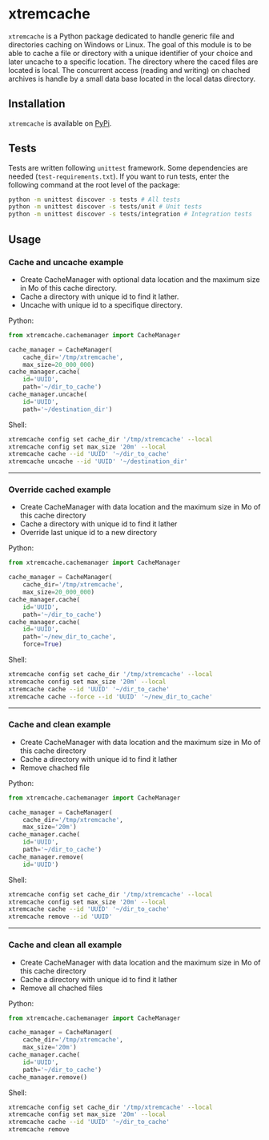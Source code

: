 # xtremcache

`xtremcache` is a Python package dedicated to handle generic file and directories caching on Windows or Linux.
The goal of this module is to be able to cache a file or directory with a unique identifier of your choice and later uncache to a specific location.
The directory where the caced files are located is local.
The concurrent access (reading and writing) on chached archives is handle by a small data base located in the local datas directory.

## Installation

`xtremcache` is available on [PyPi](https://pypi.org/project/xtremcache/).

## Tests

Tests are written following `unittest` framework. Some dependencies are needed (`test-requirements.txt`). If you want to run tests, enter the following command at the root level of the package:

```bash
python -m unittest discover -s tests # All tests
python -m unittest discover -s tests/unit # Unit tests
python -m unittest discover -s tests/integration # Integration tests
```

## Usage

### Cache and uncache example

- Create CacheManager with optional data location and the maximum size in Mo of this cache directory.
- Cache a directory with unique id to find it lather.
- Uncache with unique id to a specifique directory.

Python:

```python
from xtremcache.cachemanager import CacheManager

cache_manager = CacheManager(
    cache_dir='/tmp/xtremcache',
    max_size=20_000_000)
cache_manager.cache(
    id='UUID',
    path='~/dir_to_cache')
cache_manager.uncache(
    id='UUID',
    path='~/destination_dir')
```

Shell:

```sh
xtremcache config set cache_dir '/tmp/xtremcache' --local
xtremcache config set max_size '20m' --local
xtremcache cache --id 'UUID' '~/dir_to_cache'
xtremcache uncache --id 'UUID' '~/destination_dir'
```

---

### Override cached example

- Create CacheManager with data location and the maximum size in Mo of this cache directory
- Cache a directory with unique id to find it lather
- Override last unique id to a new directory

Python:

```python
from xtremcache.cachemanager import CacheManager

cache_manager = CacheManager(
    cache_dir='/tmp/xtremcache',
    max_size=20_000_000)
cache_manager.cache(
    id='UUID',
    path='~/dir_to_cache')
cache_manager.cache(
    id='UUID',
    path='~/new_dir_to_cache',
    force=True)
```

Shell:

```sh
xtremcache config set cache_dir '/tmp/xtremcache' --local
xtremcache config set max_size '20m' --local
xtremcache cache --id 'UUID' '~/dir_to_cache'
xtremcache cache --force --id 'UUID' '~/new_dir_to_cache'
```

---

### Cache and clean example

- Create CacheManager with data location and the maximum size in Mo of this cache directory
- Cache a directory with unique id to find it lather
- Remove chached file

Python:

```python
from xtremcache.cachemanager import CacheManager

cache_manager = CacheManager(
    cache_dir='/tmp/xtremcache',
    max_size='20m')
cache_manager.cache(
    id='UUID',
    path='~/dir_to_cache')
cache_manager.remove(
    id='UUID')
```

Shell:

```sh
xtremcache config set cache_dir '/tmp/xtremcache' --local
xtremcache config set max_size '20m' --local
xtremcache cache --id 'UUID' '~/dir_to_cache'
xtremcache remove --id 'UUID'
```

---

### Cache and clean all example

- Create CacheManager with data location and the maximum size in Mo of this cache directory
- Cache a directory with unique id to find it lather
- Remove all chached files

Python:

```python
from xtremcache.cachemanager import CacheManager

cache_manager = CacheManager(
    cache_dir='/tmp/xtremcache',
    max_size='20m')
cache_manager.cache(
    id='UUID',
    path='~/dir_to_cache')
cache_manager.remove()
```

Shell:

```sh
xtremcache config set cache_dir '/tmp/xtremcache' --local
xtremcache config set max_size '20m' --local
xtremcache cache --id 'UUID' '~/dir_to_cache'
xtremcache remove
```
